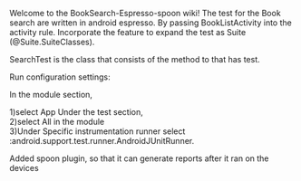 Welcome to the BookSearch-Espresso-spoon wiki! The test for the Book search are written in android espresso. By passing BookListActivity into the activity rule. Incorporate the feature to expand the test as Suite (@Suite.SuiteClasses).

SearchTest is the class that consists of the method to that has test.

Run configuration settings:

In the module section,


1)select App Under the test section, 
<br />2)select All in the module 
<br />3)Under Specific instrumentation runner select :android.support.test.runner.AndroidJUnitRunner.


Added spoon plugin, so that it can generate reports after it ran on the devices
